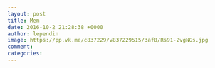 ```yaml
--- 
layout: post 
title: Mem 
date: 2016-10-2 21:28:38 +0000 
author: lependin 
image: https://pp.vk.me/c837229/v837229515/3af8/Rs91-2vgNGs.jpg
comment: 
categories: 
---
```

